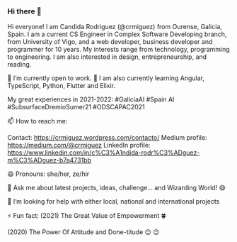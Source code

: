 ### Hi there 👋

Hi everyone! I am Candida Rodriguez (@crmiguez) from Ourense, Galicia, Spain. I am a current CS Engineer in Complex Software Developing branch, from University of Vigo, and a web developer, business developer and programmer for 10 years. My interests range from technology, programming to engineering. I am also interested in design, entrepreneurship, and reading.

🔭 I’m currently open to work. 🌱 I am also currently learning Angular, TypeScript, Python, Flutter and Elixir.

My great experiences in 2021-2022: #GaliciaAI #Spain AI #SubsurfaceDremioSumer21 #ODSCAPAC2021 

📫 How to reach me: 

Contact: https://crmiguez.wordpress.com/contacto/
Medium profile: https://medium.com/@crmiguez
LinkedIn profile: https://www.linkedin.com/in/c%C3%A1ndida-rodr%C3%ADguez-m%C3%ADguez-b7a4731bb

😄 Pronouns: she/her, ze/hir

💬 Ask me about latest projects, ideas, challenge... and Wizarding World! :smile:

🤔 I’m looking for help with either local, national and international projects

⚡ Fun fact:
(2021) The Great Value of Empowerment 🍀

(2020) The Power Of Attitude and Done-titude :wink: :wink:

